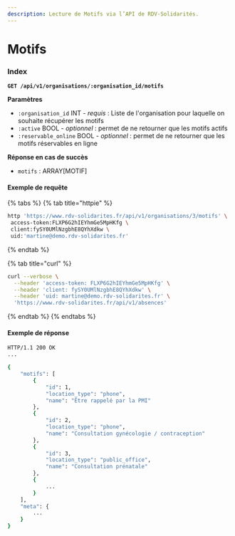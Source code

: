 ```yaml
---
description: Lecture de Motifs via l’API de RDV-Solidarités.
---
```


# Motifs

### Index

**`GET /api/v1/organisations/:organisation_id/motifs`**

**Paramètres**

* `:organisation_id` INT - _requis_ : Liste de l'organisation pour laquelle on souhaite récupérer les motifs
* `:active` BOOL - _optionnel_ : permet de ne retourner que les motifs actifs
* `:reservable_online` BOOL - _optionnel_ : permet de ne retourner que les motifs réservables en ligne

**Réponse en cas de succès**

* `motifs` : ARRAY\[MOTIF\]

#### Exemple de requête

{% tabs %}
{% tab title="httpie" %}
```bash
http 'https://www.rdv-solidarites.fr/api/v1/organisations/3/motifs' \
 access-token:FLXP6G2hIEYhmGe5MpHKfg \
 client:fySY0UMlNzgbhE8QYhXdkw \
 uid:'martine@demo.rdv-solidarites.fr'
```
{% endtab %}

{% tab title="curl" %}
```bash
curl --verbose \
  --header 'access-token: FLXP6G2hIEYhmGe5MpHKfg' \
  --header 'client: fySY0UMlNzgbhE8QYhXdkw' \
  --header 'uid: martine@demo.rdv-solidarites.fr' \
  'https://www.rdv-solidarites.fr/api/v1/absences'
```
{% endtab %}
{% endtabs %}

#### Exemple de réponse

```bash
HTTP/1.1 200 OK
...

{
    "motifs": [
        {
            "id": 1,
            "location_type": "phone",
            "name": "Être rappelé par la PMI"
        },
        {
            "id": 2,
            "location_type": "phone",
            "name": "Consultation gynécologie / contraception"
        },
        {
            "id": 3,
            "location_type": "public_office",
            "name": "Consultation prénatale"
        },
        {
            ...
        }
    ],
    "meta": {
        ...
    }
}
```

### 


